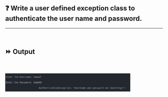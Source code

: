 ## :question: Write a user defined exception class to authenticate the user name and password.
___
<br>

## :fast_forward: Output

<br>

<img src="../../Image/co4pgm3op1.png" width="400"></img><br>